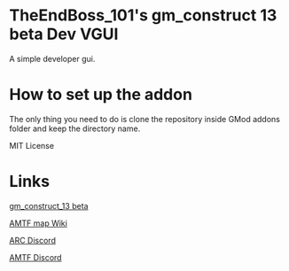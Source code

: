 # TheEndBoss_101's gm_construct 13 beta Dev VGUI

A simple developer gui.

# How to set up the addon

The only thing you need to do is clone the repository inside GMod addons folder and keep the directory name.

MIT License
# Links

[gm_construct_13 beta](https://steamcommunity.com/sharedfiles/filedetails/?id=2553727051)

[AMTF map Wiki](https://gmconstruct-13-beta.fandom.com/wiki/Gm_construct_13_beta_Wiki)

[ARC Discord](https://discord.gg/97UpY3D7XB)

[AMTF Discord](https://discord.gg/dw3rVqMhr7)
